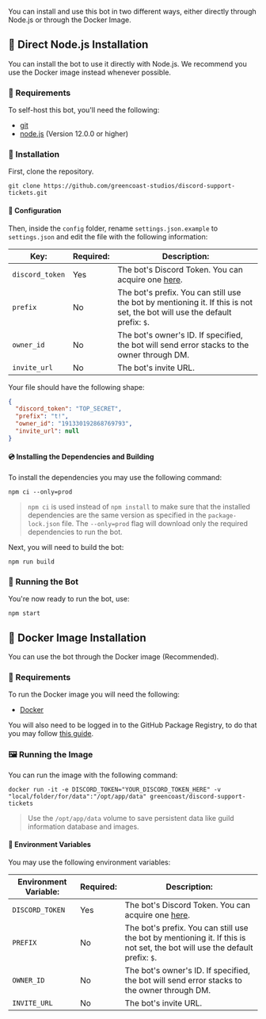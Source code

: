 You can install and use this bot in two different ways, either directly through Node.js or through the Docker Image.

## :green_book: Direct Node.js Installation

You can install the bot to use it directly with Node.js. We recommend you use the Docker image instead whenever possible.

### :pencil: Requirements

To self-host this bot, you'll need the following:

* [git](https://git-scm.com/)
* [node.js](https://nodejs.org/en/) (Version 12.0.0 or higher)

### :hammer: Installation

First, clone the repository.

``` text
git clone https://github.com/greencoast-studios/discord-support-tickets.git
```

#### :triangular_ruler: Configuration

Then, inside the `config` folder, rename `settings.json.example` to `settings.json` and edit the file with the following information:

| **Key:**        | **Required:** | **Description:**                                                                                                            |
|-----------------|---------------|-----------------------------------------------------------------------------------------------------------------------------|
| `discord_token` | Yes           | The bot's Discord Token. You can acquire one [here](https://discord.com/developers/applications).                           |
| `prefix`        | No            | The bot's prefix. You can still use the bot by mentioning it. If this is not set, the bot will use the default prefix: `$`. |
| `owner_id`      | No            | The bot's owner's ID. If specified, the bot will send error stacks to the owner through DM.                                 |
| `invite_url`    | No            | The bot's invite URL.                                                                                                       |

Your file should have the following shape:

``` json
{
  "discord_token": "TOP_SECRET",
  "prefix": "t!",
  "owner_id": "191330192868769793",
  "invite_url": null
}
```

#### :cd: Installing the Dependencies and Building

To install the dependencies you may use the following command:

``` text
npm ci --only=prod
```

> `npm ci` is used instead of `npm install` to make sure that the installed dependencies are the same version as specified in the `package-lock.json` file.
> The `--only=prod` flag will download only the required dependencies to run the bot.

Next, you will need to build the bot:

``` text
npm run build
```

### :tada: Running the Bot

You're now ready to run the bot, use:

``` text
npm start
```

## :whale: Docker Image Installation

You can use the bot through the Docker image (Recommended).

### :pencil: Requirements

To run the Docker image you will need the following:

* [Docker](https://www.docker.com/)

You will also need to be logged in to the GitHub Package Registry, to do that you may follow [this guide](https://docs.github.com/en/packages/using-github-packages-with-your-projects-ecosystem/configuring-docker-for-use-with-github-packages#authenticating-to-github-packages).

### :framed_picture: Running the Image

You can run the image with the following command:

``` text
docker run -it -e DISCORD_TOKEN="YOUR_DISCORD_TOKEN_HERE" -v "local/folder/for/data":"/opt/app/data" greencoast/discord-support-tickets
```

> Use the `/opt/app/data` volume to save persistent data like guild information database and images.

#### :floppy_disk: Environment Variables

You may use the following environment variables:

| **Environment Variable:**        | **Required:** | **Description:**                                                                                                            |
|----------------------------------|---------------|-----------------------------------------------------------------------------------------------------------------------------|
| `DISCORD_TOKEN`                  | Yes           | The bot's Discord Token. You can acquire one [here](https://discord.com/developers/applications).                           |
| `PREFIX`                         | No            | The bot's prefix. You can still use the bot by mentioning it. If this is not set, the bot will use the default prefix: `$`. |
| `OWNER_ID`                       | No            | The bot's owner's ID. If specified, the bot will send error stacks to the owner through DM.                                 |
| `INVITE_URL`                     | No            | The bot's invite URL.                                                                                                       |
